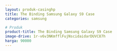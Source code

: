 ```yaml
---
layout: produk-casinghp
title: The Binding Samsung Galaxy S9 Case
categories: samsung

# Produk
product-title: The Binding Samsung Galaxy S9 Case
image-drive: 1r-v6v3NKmfflFujNscidaidarDUVC87h
harga: 90000
---
```

